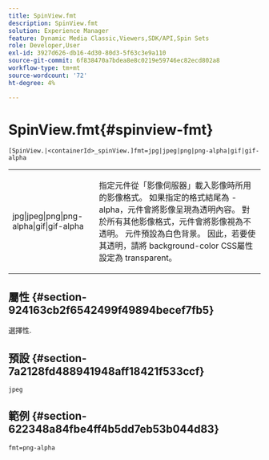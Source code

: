 ```yaml
---
title: SpinView.fmt
description: SpinView.fmt
solution: Experience Manager
feature: Dynamic Media Classic,Viewers,SDK/API,Spin Sets
role: Developer,User
exl-id: 3927d626-db16-4d30-80d3-5f63c3e9a110
source-git-commit: 6f838470a7bdea8e8c0219e59746ec82ecd802a8
workflow-type: tm+mt
source-wordcount: '72'
ht-degree: 4%

---
```


# SpinView.fmt{#spinview-fmt}

`[SpinView.|<containerId>_spinView.]fmt=jpg|jpeg|png|png-alpha|gif|gif-alpha`

<table id="table_441553CD34C94A58A9D7CBF772DEDDB6"> 
 <tbody> 
  <tr> 
   <td colname="col1"> <p> <span class="codeph"> jpg|jpeg|png|png-alpha|gif|gif-alpha</span> </p> </td> 
   <td colname="col2"> <p> 指定元件從「影像伺服器」載入影像時所用的影像格式。 如果指定的格式結尾為<span class="codeph"> -alpha</span>，元件會將影像呈現為透明內容。 對於所有其他影像格式，元件會將影像視為不透明。 元件預設為白色背景。 因此，若要使其透明，請將<span class="codeph"> background-color</span> CSS屬性設定為<span class="codeph"> transparent</span>。 </p> </td> 
  </tr> 
 </tbody> 
</table>

## 屬性 {#section-924163cb2f6542499f49894becef7fb5}

選擇性.

## 預設 {#section-7a2128fd488941948aff18421f533ccf}

`jpeg`

## 範例 {#section-622348a84fbe4ff4b5dd7eb53b044d83}

`fmt=png-alpha`
